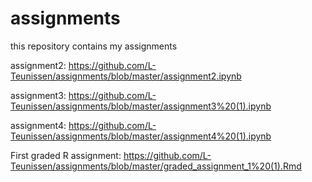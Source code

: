 # assignments
this repository contains my assignments

assignment2: https://github.com/L-Teunissen/assignments/blob/master/assignment2.ipynb

assignment3: https://github.com/L-Teunissen/assignments/blob/master/assignment3%20(1).ipynb

assignment4: https://github.com/L-Teunissen/assignments/blob/master/assignment4%20(1).ipynb

First graded R assignment: https://github.com/L-Teunissen/assignments/blob/master/graded_assignment_1%20(1).Rmd
